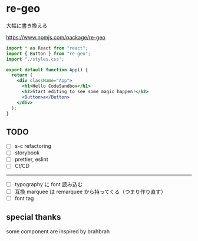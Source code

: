 # re-geo

大幅に書き換える

https://www.npmjs.com/package/re-geo

```jsx
import * as React from "react";
import { Button } from "re-geo";
import "./styles.css";

export default function App() {
  return (
    <div className="App">
      <h1>Hello CodeSandbox</h1>
      <h2>Start editing to see some magic happen!</h2>
      <Button>a</Button>
    </div>
  );
}
```

## TODO

- [ ] s-c refactoring
- [ ] storybook
- [ ] prettier, eslint
- [ ] CI/CD

---

- [ ] typography に font 読み込む
- [ ] 互換 marquee は remarquee から持ってくる（つまり作り直す）
- [ ] font tag

## special thanks

some component are inspired by brahbrah
